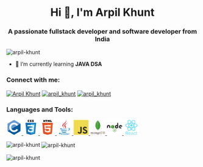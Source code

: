 <h1 align="center">Hi 👋, I'm Arpil Khunt</h1>
<h3 align="center">A passionate fullstack developer and software developer from India</h3>

<p align="left"> <img src="https://komarev.com/ghpvc/?username=arpil-khunt&label=Profile%20views&color=0e75b6&style=flat" alt="arpil-khunt" /> </p>

- 🌱 I’m currently learning **JAVA DSA**

<h3 align="left">Connect with me:</h3>
<p align="left">
<a href="https://linkedin.com/in/arpilkhunt1203" target="blank"><img align="center" src="https://raw.githubusercontent.com/rahuldkjain/github-profile-readme-generator/master/src/images/icons/Social/linked-in-alt.svg" alt="Arpil Khunt" height="30" width="40" /></a>
<a href="https://instagram.com/arpil_khunt" target="blank"><img align="center" src="https://raw.githubusercontent.com/rahuldkjain/github-profile-readme-generator/master/src/images/icons/Social/instagram.svg" alt="arpil_khunt" height="30" width="40" /></a>
  <a href="https://leetcode.com/u/Arpil/" target="blank"><img align="center" src="https://upload.wikimedia.org/wikipedia/commons/1/19/LeetCode_logo_black.png" alt="arpil_khunt" height="30" width="40" /></a>
</p>

<h3 align="left">Languages and Tools:</h3>
<p align="left"> <a href="https://www.cprogramming.com/" target="_blank" rel="noreferrer"> <img src="https://raw.githubusercontent.com/devicons/devicon/master/icons/c/c-original.svg" alt="c" width="40" height="40"/> </a> <a href="https://www.w3schools.com/css/" target="_blank" rel="noreferrer"> <img src="https://raw.githubusercontent.com/devicons/devicon/master/icons/css3/css3-original-wordmark.svg" alt="css3" width="40" height="40"/> </a> <a href="https://www.w3.org/html/" target="_blank" rel="noreferrer"> <img src="https://raw.githubusercontent.com/devicons/devicon/master/icons/html5/html5-original-wordmark.svg" alt="html5" width="40" height="40"/> </a> <a href="https://www.java.com" target="_blank" rel="noreferrer"> <img src="https://raw.githubusercontent.com/devicons/devicon/master/icons/java/java-original.svg" alt="java" width="40" height="40"/> </a> <a href="https://developer.mozilla.org/en-US/docs/Web/JavaScript" target="_blank" rel="noreferrer"> <img src="https://raw.githubusercontent.com/devicons/devicon/master/icons/javascript/javascript-original.svg" alt="javascript" width="40" height="40"/> </a> <a href="https://www.mongodb.com/" target="_blank" rel="noreferrer"> <img src="https://raw.githubusercontent.com/devicons/devicon/master/icons/mongodb/mongodb-original-wordmark.svg" alt="mongodb" width="40" height="40"/> </a> <a href="https://nodejs.org" target="_blank" rel="noreferrer"> <img src="https://raw.githubusercontent.com/devicons/devicon/master/icons/nodejs/nodejs-original-wordmark.svg" alt="nodejs" width="40" height="40"/> </a> <a href="https://reactjs.org/" target="_blank" rel="noreferrer"> <img src="https://raw.githubusercontent.com/devicons/devicon/master/icons/react/react-original-wordmark.svg" alt="react" width="40" height="40"/> </a> </p>

<p><img align="left" src="https://github-readme-stats.vercel.app/api/top-langs?username=arpil-khunt&show_icons=true&locale=en&layout=compact" alt="arpil-khunt" /></p>

<p>&nbsp;<img align="center" src="https://github-readme-stats.vercel.app/api?username=arpil-khunt&show_icons=true&locale=en" alt="arpil-khunt" /></p>

<p><img align="center" src="https://github-readme-streak-stats.herokuapp.com/?user=arpil-khunt&" alt="arpil-khunt" /></p>
